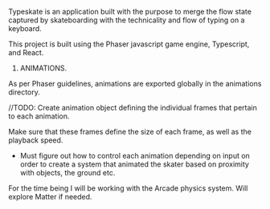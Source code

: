 Typeskate is an application built with the purpose to merge the flow state captured by skateboarding with the technicality and flow of typing on a keyboard.

This project is built using the Phaser javascript game engine, Typescript, and React.

1. ANIMATIONS.

As per Phaser guidelines, animations are exported globally in the animations directory.

//TODO: Create animation object defining the individual frames that pertain to each animation.

Make sure that these frames define the size of each frame, as well as the playback speed.

- Must figure out how to control each animation depending on input on order to create a system that animated the skater based on proximity with objects, the ground etc.

For the time being I will be working with the Arcade physics system. Will explore Matter if needed.
